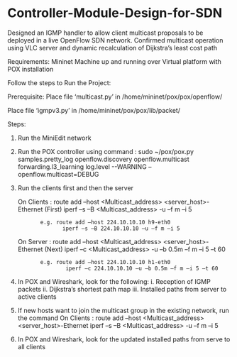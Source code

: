 # Controller-Module-Design-for-SDN
Designed an IGMP handler to allow client multicast proposals to be deployed in a live OpenFlow SDN network. Confirmed multicast operation using VLC server and dynamic recalculation of Dijkstra’s least cost path

Requirements: 
Mininet Machine up and running over Virtual platform with POX installation

Follow the steps to Run the Project:

Prerequisite:
Place file ‘multicast.py’ in /home/mininet/pox/pox/openflow/

Place file ‘igmpv3.py’ in /home/mininet/pox/pox/lib/packet/

Steps:
1. Run the MiniEdit network

2. Run the POX controller using command :
	sudo ~/pox/pox.py samples.pretty_log openflow.discovery openflow.multicast forwarding.l3_learning 	log.level  --WARNING –openflow.multicast=DEBUG

3. Run the clients first and then the server
	
	On Clients :   route add –host <Multicast_address> <server_host>-Ethernet
	(First)	      iperf –s –B <Multicast_address> -u –f m –i 5
		      
		      e.g. route add –host 224.10.10.10 h9-eth0
		             iperf –s –B 224.10.10.10 –u –f m –i 5

	On Server :    route add –host <Multicast_address> <server_host>-Ethernet
	(Next)	      iperf –c <Multicast_address> -u –b 0.5m –f m –i 5 –t 60
		      
		      e.g. route add –host 224.10.10.10 h1-eth0
		              iperf –c 224.10.10.10 –u –b 0.5m –f m –i 5 –t 60

4. In POX and Wireshark, look for the following:
	i. Reception of IGMP packets
	ii. Dijkstra’s shortest path map
	iii. Installed paths from server to active clients

5. If new hosts want to join the multicast group in the existing network, run the command
	On Clients :   route add –host <Multicast_address> <server_host>-Ethernet
		      iperf –s –B <Multicast_address> -u –f m –i 5

6. In POX and Wireshark, look for the updated installed paths from serve to all clients




